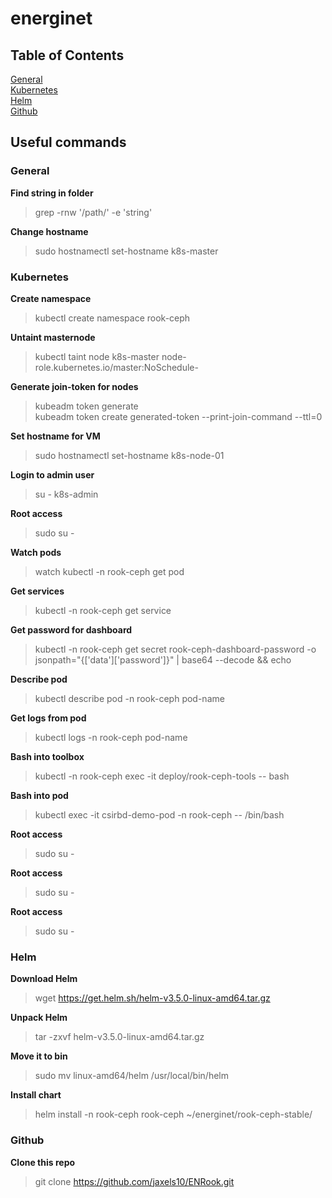 # energinet

## Table of Contents
[General](#General)  
[Kubernetes](#Kubernetes)  
[Helm](#Helm)  
[Github](#Github)

## Useful commands


### General
**Find string in folder**  
> grep -rnw '/path/' -e 'string'

**Change hostname**
> sudo hostnamectl set-hostname k8s-master

### Kubernetes
**Create namespace**  
> kubectl create namespace rook-ceph

**Untaint masternode**  
> kubectl taint node k8s-master node-role.kubernetes.io/master:NoSchedule-

**Generate join-token for nodes**  
> kubeadm token generate  
> kubeadm token create generated-token --print-join-command --ttl=0

**Set hostname for VM**  
> sudo hostnamectl set-hostname k8s-node-01

**Login to admin user**  
> su - k8s-admin

**Root access**  
> sudo su -

**Watch pods**  
> watch kubectl -n rook-ceph get pod

**Get services**
> kubectl -n rook-ceph get service

**Get password for dashboard** 

> kubectl -n rook-ceph get secret rook-ceph-dashboard-password -o jsonpath="{['data']['password']}" | base64 --decode && echo

**Describe pod**  
> kubectl describe pod -n rook-ceph pod-name

**Get logs from pod**  
> kubectl logs -n rook-ceph pod-name

**Bash into toolbox**
> kubectl -n rook-ceph exec -it deploy/rook-ceph-tools -- bash

**Bash into pod** 
> kubectl exec -it csirbd-demo-pod -n rook-ceph -- /bin/bash

**Root access**  
> sudo su -

**Root access**  
> sudo su -

**Root access**  
> sudo su -

### Helm
**Download Helm**  
> wget https://get.helm.sh/helm-v3.5.0-linux-amd64.tar.gz

**Unpack Helm**  
> tar -zxvf helm-v3.5.0-linux-amd64.tar.gz

**Move it to bin**  
> sudo mv linux-amd64/helm /usr/local/bin/helm

**Install chart**
> helm install -n rook-ceph rook-ceph ~/energinet/rook-ceph-stable/

### Github
**Clone this repo**
> git clone https://github.com/jaxels10/ENRook.git
